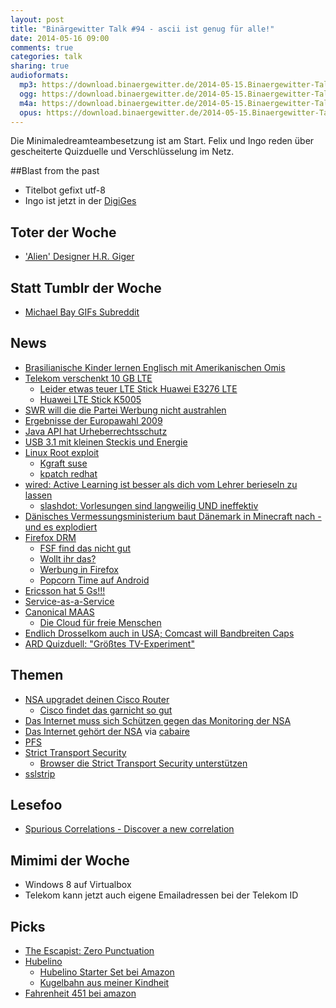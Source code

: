 ```yaml
---
layout: post
title: "Binärgewitter Talk #94 - ascii ist genug für alle!"
date: 2014-05-16 09:00
comments: true
categories: talk
sharing: true
audioformats:
  mp3: https://download.binaergewitter.de/2014-05-15.Binaergewitter-Talk.94.mp3
  ogg: https://download.binaergewitter.de/2014-05-15.Binaergewitter-Talk.94.ogg
  m4a: https://download.binaergewitter.de/2014-05-15.Binaergewitter-Talk.94.m4a
  opus: https://download.binaergewitter.de/2014-05-15.Binaergewitter-Talk.94.opus
---
```

Die Minimaledreamteambesetzung ist am Start. Felix und Ingo reden über gescheiterte Quizduelle und Verschlüsselung im Netz.

##Blast from the past
- Titelbot gefixt utf-8
- Ingo ist jetzt in der [DigiGes](https://digitalegesellschaft.de/)

## Toter der Woche
- ['Alien' Designer H.R. Giger](http://www.theverge.com/2014/5/13/5712734/alien-artist-h-r-giger-dead-at-74)


## Statt Tumblr der Woche
- [Michael Bay GIFs Subreddit](http://www.reddit.com/r/michaelbaygifs/)

## News
- [Brasilianische Kinder lernen Englisch mit Amerikanischen Omis](http://www.adweek.com/adfreak/perfect-match-brazilian-kids-learn-english-video-chatting-lonely-elderly-americans-157523)
- [Telekom verschenkt 10 GB LTE](http://www.t-mobile.de/data-comfort-free/0,26298,28534-_,00.html)
  * [Leider etwas teuer LTE Stick Huawei E3276 LTE ](http://www.amazon.de/gp/product/B00C9TF13Q/ref=as_li_ss_tl?ie=UTF8&camp=1638&creative=19454&creativeASIN=B00C9TF13Q&linkCode=as2&tag=trektrip)
  * [Huawei LTE Stick K5005](http://www.amazon.de/Vodafone-UMTS-LTE-USB-SurfStick-K5005-H-weiss/dp/B006JMISA2?tag=krebsco-21)
- [SWR will die die Partei Werbung nicht austrahlen](http://meedia.de/2014/05/12/ist-das-ding-an-swr-will-gaga-wahlwerbung-der-sonneborn-partei-nicht-senden/)
- [Ergebnisse der Europawahl 2009](http://www.bundeswahlleiter.de/de/europawahlen/EU_BUND_09/ergebnisse/bundesergebnisse/)
- [Java API hat Urheberrechtsschutz](http://www.heise.de/newsticker/meldung/Oracle-vs-Google-US-Berufungsgericht-stellt-Java-API-unter-Urheberrechtsschutz-2186854.html)
- [USB 3.1 mit kleinen Steckis und Energie](http://www.golem.de/news/usb-3-1-typ-c-so-sieht-der-verdrehsichere-neue-usb-port-aus-1404-105543.html)
- [Linux Root exploit](http://beta.slashdot.org/story/201989)
  * [Kgraft suse](https://www.suse.com/promo/kgraft.html)
  * [kpatch redhat](http://rhelblog.redhat.com/2014/02/26/kpatch/)
- [wired: Active Learning ist besser als dich vom Lehrer berieseln zu lassen](http://www.wired.com/2014/05/empzeal-active-learning/)
  - [slashdot: Vorlesungen sind langweilig UND ineffektiv](http://beta.slashdot.org/story/201941)
- [Dänisches Vermessungsministerium baut Dänemark in Minecraft nach - und es explodiert](http://www.gamespot.com/articles/danish-government-creates-entire-country-in-minecraft-users-promptly-blow-it-up-and-plant-american-flag/1100-6419412/)
- [Firefox DRM](https://hacks.mozilla.org/2014/05/reconciling-mozillas-mission-and-w3c-eme/)
  * [FSF find das nicht gut](https://fsf.org/news/fsf-condemns-partnership-between-mozilla-and-adobe-to-support-digital-restrictions-management)
  * [Wollt ihr das?](https://twitter.com/realramnit/status/466844969945554944/photo/1)
  * [Werbung in Firefox](http://www.heise.de/ix/meldung/Mozilla-Werbung-in-Firefox-ist-doch-nicht-ausgeschlossen-2187303.html)
  * [Popcorn Time auf Android](http://www.heise.de/newsticker/meldung/Film-Streaming-Software-Popcorn-Time-als-Android-App-2188813.html)
- [Ericsson hat 5 Gs!!!](http://www.ispreview.co.uk/index.php/2014/05/ericsson-trial-possible-10gbps-5g-mobile-broadband-network-japan.html)
- [Service-as-a-Service](http://www.golem.de/news/service-as-a-service-administratoren-sollen-wegrationalisiert-werden-1405-106258.html)
- [Canonical MAAS](http://www.pro-linux.de/news/1/18238/canonical-bringt-metal-as-a-service-maas.html)
  * [Die Cloud für freie Menschen](http://www.pro-linux.de/news/1/21086/die-cloud-fuer-den-freien-menschen-cluster-rechner-von-canonical.html)
- [Endlich Drosselkom auch in USA; Comcast will Bandbreiten Caps](http://hardware.slashdot.org/story/14/05/15/1247200/comcast-predicts-storage-cap-within-5-years)
- [ARD Quizduell: "Größtes TV-Experiment"](http://www.gulli.com/news/23847-ard-quizduell-groesstes-tv-experiment-scheitert-an-technik-2014-05-14)

## Themen
- [NSA upgradet deinen Cisco Router](http://arstechnica.com/tech-policy/2014/05/photos-of-an-nsa-upgrade-factory-show-cisco-router-getting-implant/)
  * [Cisco findet das garnicht so gut](http://www.heise.de/newsticker/meldung/NSA-Skandal-Cisco-beschwert-sich-ueber-manipulierte-Postsendungen-2190470.html)
- [Das Internet muss sich Schützen gegen das Monitoring der NSA](http://beta.slashdot.org/story/202013)
- [Das Internet gehört der NSA](http://www.heise.de/newsticker/meldung/Ehemaliger-NSA-Technikchef-Der-NSA-gehoert-das-Netzwerk-2188605.html) via [cabaire](http://twitter.com/cabaire)
- [PFS](https://community.qualys.com/blogs/securitylabs/2013/08/05/configuring-apache-nginx-and-openssl-for-forward-secrecy)
- [Strict Transport Security](https://en.wikipedia.org/wiki/HTTP_Strict_Transport_Security)
  * [Browser die Strict Transport Security unterstützen ](http://caniuse.com/stricttransportsecurity)
- [sslstrip](http://www.thoughtcrime.org/software/sslstrip/)

## Lesefoo
- [Spurious Correlations - Discover a new correlation](http://www.tylervigen.com/)

## Mimimi der Woche
- Windows 8 auf Virtualbox
- Telekom kann jetzt auch eigene Emailadressen bei der Telekom ID

## Picks
- [The Escapist: Zero Punctuation](http://www.escapistmagazine.com/videos/view/zero-punctuation)
- [Hubelino](http://www.hubelino.de/)
  * [Hubelino Starter Set bei Amazon](http://www.amazon.de/gp/product/B00BV56VV0/ref=as_li_ss_tl?ie=UTF8&camp=1638&creative=19454&creativeASIN=B00BV56VV0&linkCode=as2&tag=trektrip)
  * [Kugelbahn aus meiner Kindheit](http://www.amazon.de/Murmelbahnwelt-Bunter-Kugelspass-Kugelbahn-Bausatz/dp/B0047VS8XE?tag=krebsco-21)
- [Fahrenheit 451 bei amazon](http://www.amazon.de/Fahrenheit-451-Ray-Bradbury/dp/078617627X?tag=krebsco-21 )
